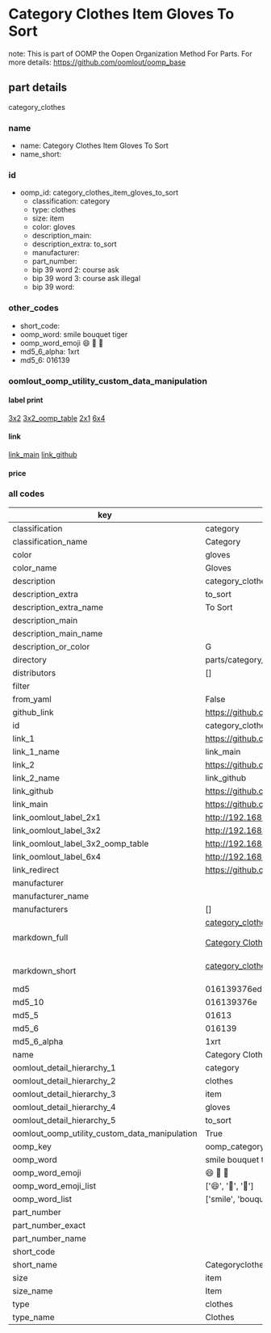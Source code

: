 # Category Clothes Item Gloves To Sort  

note: This is part of OOMP the Oopen Organization Method For Parts. For more details: https://github.com/oomlout/oomp_base

##  part details
  



category_clothes



### name
* name: Category Clothes Item Gloves To Sort
* name_short: 
### id
* oomp_id: category_clothes_item_gloves_to_sort
  * classification: category
  * type: clothes
  * size: item
  * color: gloves
  * description_main: 
  * description_extra: to_sort
  * manufacturer: 
  * part_number: 
  * bip 39 word 2: course ask
  * bip 39 word 3: course ask illegal
  * bip 39 word: 

### other_codes
* short_code: 
* oomp_word: smile bouquet tiger
* oomp_word_emoji :smile: :bouquet: :tiger:
* md5_6_alpha: 1xrt
* md5_6: 016139






### oomlout_oomp_utility_custom_data_manipulation
#### label print
[3x2](http://192.168.1.245:1112/?label=oomp%201xrt)
[3x2_oomp_table](http://192.168.1.108:1112/?label=oomp%201xrt)
[2x1](http://192.168.1.242:1112/?label=oomp%201xrt)
[6x4](http://192.168.1.55:1112/?label=oomp%201xrt)    

#### link

[link_main](https://github.com/oomlout/oomlout_oomp_version_1_messy/tree/main/parts/category_clothes_item_gloves_to_sort) [link_github](https://github.com/oomlout/oomlout_oomp_version_1_messy/tree/main/parts/category_clothes_item_gloves_to_sort)                             

#### price







### all codes 
| key | value |  
| --- | --- |  
| classification | category |  
| classification_name | Category |  
| color | gloves |  
| color_name | Gloves |  
| description | category_clothes |  
| description_extra | to_sort |  
| description_extra_name | To Sort |  
| description_main |  |  
| description_main_name |  |  
| description_or_color | G  |  
| directory | parts/category_clothes_item_gloves_to_sort |  
| distributors | [] |  
| filter |  |  
| from_yaml | False |  
| github_link | https://github.com/oomlout/oomlout_oomp_part_src/tree/main/parts/category_clothes_item_gloves_to_sort |  
| id | category_clothes_item_gloves_to_sort |  
| link_1 | https://github.com/oomlout/oomlout_oomp_version_1_messy/tree/main/parts/category_clothes_item_gloves_to_sort |  
| link_1_name | link_main |  
| link_2 | https://github.com/oomlout/oomlout_oomp_version_1_messy/tree/main/parts/category_clothes_item_gloves_to_sort |  
| link_2_name | link_github |  
| link_github | https://github.com/oomlout/oomlout_oomp_version_1_messy/tree/main/parts/category_clothes_item_gloves_to_sort |  
| link_main | https://github.com/oomlout/oomlout_oomp_version_1_messy/tree/main/parts/category_clothes_item_gloves_to_sort |  
| link_oomlout_label_2x1 | http://192.168.1.242:1112/?label=oomp%201xrt |  
| link_oomlout_label_3x2 | http://192.168.1.245:1112/?label=oomp%201xrt |  
| link_oomlout_label_3x2_oomp_table | http://192.168.1.108:1112/?label=oomp%201xrt |  
| link_oomlout_label_6x4 | http://192.168.1.55:1112/?label=oomp%201xrt |  
| link_redirect | https://github.com/oomlout/oomlout_oomp_version_1_messy/tree/main/parts/category_clothes_item_gloves_to_sort |  
| manufacturer |  |  
| manufacturer_name |  |  
| manufacturers | [] |  
| markdown_full | [category_clothes_item_gloves_to_sort](none)<br>[](none)<br>[Category Clothes Item Gloves To Sort](none)<br><br> |  
| markdown_short | [category_clothes_item_gloves_to_sort](none)<br><br> |  
| md5 | 016139376ed3d83b73e7bc02e203518a |  
| md5_10 | 016139376e |  
| md5_5 | 01613 |  
| md5_6 | 016139 |  
| md5_6_alpha | 1xrt |  
| name | Category Clothes Item Gloves To Sort |  
| oomlout_detail_hierarchy_1 | category |  
| oomlout_detail_hierarchy_2 | clothes |  
| oomlout_detail_hierarchy_3 | item |  
| oomlout_detail_hierarchy_4 | gloves |  
| oomlout_detail_hierarchy_5 | to_sort |  
| oomlout_oomp_utility_custom_data_manipulation | True |  
| oomp_key | oomp_category_clothes_item_gloves_to_sort |  
| oomp_word | smile bouquet tiger |  
| oomp_word_emoji | :smile: :bouquet: :tiger: |  
| oomp_word_emoji_list | [':smile:', ':bouquet:', ':tiger:'] |  
| oomp_word_list | ['smile', 'bouquet', 'tiger'] |  
| part_number |  |  
| part_number_exact |  |  
| part_number_name |  |  
| short_code |  |  
| short_name | Categoryclothes |  
| size | item |  
| size_name | Item |  
| type | clothes |  
| type_name | Clothes |  
